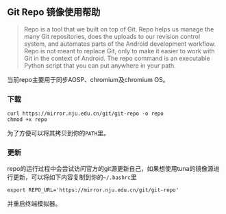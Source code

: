 
## Git Repo 镜像使用帮助

> Repo is a tool that we built on top of Git. Repo helps us manage the many Git repositories, does the uploads to our revision control system, and automates parts of the Android development workflow. Repo is not meant to replace Git, only to make it easier to work with Git in the context of Android. The repo command is an executable Python script that you can put anywhere in your path.

当前repo主要用于同步AOSP、chromium及chromium OS。

### 下载

```
curl https://mirror.nju.edu.cn/git/git-repo -o repo
chmod +x repo
```

为了方便可以将其拷贝到你的`PATH`里。

### 更新

repo的运行过程中会尝试访问官方的git源更新自己，如果想使用tuna的镜像源进行更新，可以将如下内容复制到你的`~/.bashrc`里

```
export REPO_URL='https://mirror.nju.edu.cn/git/git-repo'
```

并重启终端模拟器。
